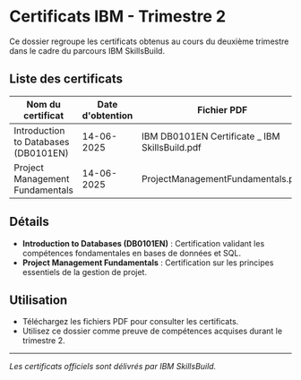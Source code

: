 # Certificats IBM - Trimestre 2

Ce dossier regroupe les certificats obtenus au cours du deuxième trimestre dans le cadre du parcours IBM SkillsBuild.

## Liste des certificats

| Nom du certificat                   | Date d'obtention | Fichier PDF                                      |
|--------------------------------------|------------------|--------------------------------------------------|
| Introduction to Databases (DB0101EN) | 14-06-2025       | IBM DB0101EN Certificate _ IBM SkillsBuild.pdf    |
| Project Management Fundamentals      | 14-06-2025       | ProjectManagementFundamentals.pdf                 |

## Détails
- **Introduction to Databases (DB0101EN)** : Certification validant les compétences fondamentales en bases de données et SQL.
- **Project Management Fundamentals** : Certification sur les principes essentiels de la gestion de projet.

## Utilisation
- Téléchargez les fichiers PDF pour consulter les certificats.
- Utilisez ce dossier comme preuve de compétences acquises durant le trimestre 2.

---
*Les certificats officiels sont délivrés par IBM SkillsBuild.*
